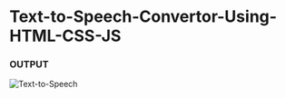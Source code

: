 # Text-to-Speech-Convertor-Using-HTML-CSS-JS

### OUTPUT

![Text-to-Speech](https://github.com/saneep-pp/Text-to-Speech-Convertor-Using-HTML-CSS-JS/assets/61908137/8ae60466-f649-401b-b788-ddc8629d31ce)

